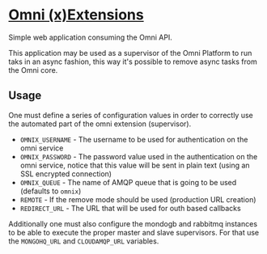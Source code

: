 # [Omni (x)Extensions](http://omnix.hive.pt)

Simple web application consuming the Omni API.

This application may be used as a supervisor of the Omni Platform to run taks in an async
fashion, this way it's possible to remove async tasks from the Omni core.

## Usage

One must define a series of configuration values in order to correctly use the automated
part of the omni extension (supervisor).

* `OMNIX_USERNAME` - The username to be used for authentication on the omni service
* `OMNIX_PASSWORD` - The password value used in the authentication on the omni service, notice that
this value will be sent in plain text (using an SSL encrypted connection)
* `OMNIX_QUEUE` - The name of AMQP queue that is going to be used (defaults to `omnix`)
* `REMOTE` - If the remove mode should be used (production URL creation)
* `REDIRECT_URL` - The URL that will be used for outh based callbacks

Additionally one must also configure the mondogb and rabbitmq instances to be able to execute
the proper master and slave supervisors. For that use the `MONGOHQ_URL` and `CLOUDAMQP_URL` variables.
